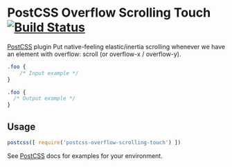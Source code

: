# PostCSS Overflow Scrolling Touch [![Build Status][ci-img]][ci]

[PostCSS] plugin Put native-feeling elastic/inertia scrolling whenever we have an element with overflow: scroll (or overflow-x / overflow-y).

[PostCSS]: https://github.com/postcss/postcss
[ci-img]:  https://travis-ci.org/wochap/postcss-overflow-scrolling-touch.svg
[ci]:      https://travis-ci.org/wochap/postcss-overflow-scrolling-touch

```css
.foo {
    /* Input example */
}
```

```css
.foo {
  /* Output example */
}
```

## Usage

```js
postcss([ require('postcss-overflow-scrolling-touch') ])
```

See [PostCSS] docs for examples for your environment.
